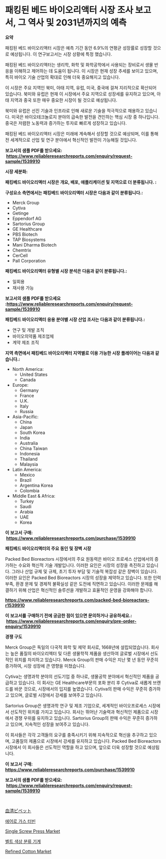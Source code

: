 <p><h1>패킹된 베드 바이오리액터 시장 조사 보고서, 그 역사 및 2031년까지의 예측</h1></p><p><strong>요약</strong></p>
<p><p>패킹된 베드 바이오리액터 시장은 예측 기간 동안 6.9%의 연평균 성장률로 성장할 것으로 예상됩니다. 이 연구보고서는 시장 상황에 특정 했습니다. </p><p>패킹된 베드 바이오리액터는 생리학, 화학 및 화학공학에서 사용되는 장비로서 생물 반응을 이해하고 제어하는 데 도움이 됩니다. 이 시장은 현재 성장 추세를 보이고 있으며, 특히 바이오 기술 산업의 확대로 인해 더욱 중요해지고 있습니다.</p><p>이 시장은 주요 지역인 북미, 아태 지역, 유럽, 미국, 중국에 걸쳐 지리적으로 확산되어 있습니다. 북미와 유럽은 현재 이 시장에서 주요 지역으로 성장세를 유지하고 있으며, 아태 지역과 중국 또한 매우 중요한 시장이 될 것으로 예상됩니다.</p><p>북미와 유럽은 선진 기술과 인프라로 인해 새로운 기술을 적극적으로 채용하고 있습니다. 미국은 바이오테크놀로지 분야의 급속한 발전을 견인하는 핵심 시장 중 하나입니다. 중국은 저렴한 노동력과 증가하는 투자로 빠르게 성장하고 있습니다.</p><p>패킹된 베드 바이오리액터 시장은 미래에 계속해서 성장할 것으로 예상되며, 이를 통해 전 세계적으로 산업 및 연구 분야에서 혁신적인 발전이 가능해질 것입니다.</p></p>
<p><strong>보고서의 샘플 PDF를 받으세요: &nbsp;<a href="https://www.reliableresearchreports.com/enquiry/request-sample/1539910">https://www.reliableresearchreports.com/enquiry/request-sample/1539910</a></strong></p>
<p><strong>시장 세분화:</strong></p>
<p><strong> 패킹베드 바이오리액터 시장은 개요, 배포, 애플리케이션 및 지역으로 더 분류됩니다. :</strong></p>
<p><strong>구성요소 측면에서는 패킹베드 바이오리액터 시장은 다음과 같이 분류됩니다.:</strong></p>
<p><ul><li>Merck Group</li><li>Cytiva</li><li>Getinge</li><li>Eppendorf AG</li><li>Sartorius Group</li><li>GE Healthcare</li><li>PBS Biotech</li><li>TAP Biosystems</li><li>Mani Dharma Biotech</li><li>Chemtrix</li><li>CerCell</li><li>Pall Corporation</li></ul></p>
<p><strong> 패킹베드 바이오리액터 유형별 시장 분석은 다음과 같이 분류됩니다.:</strong></p>
<p><ul><li>일회용</li><li>재사용 가능</li></ul></p>
<p><strong>보고서의 샘플 PDF를 받으세요 :<a href="https://www.reliableresearchreports.com/enquiry/request-sample/1539910">https://www.reliableresearchreports.com/enquiry/request-sample/1539910</a></strong></p>
<p><strong> 패킹베드 바이오리액터 응용 분야별 시장 산업 조사는 다음과 같이 분류됩니다.:</strong></p>
<p><ul><li>연구 및 개발 조직</li><li>바이오의약품 제조업체</li><li>계약 제조 조직</li></ul></p>
<p><strong>지역 측면에서 패킹베드 바이오리액터 지역별로 이용 가능한 시장 플레이어는 다음과 같습니다.:</strong></p>
<p><ul>
    <li>
        North America:
        <ul>
            <li>United States</li>
            <li>Canada</li>
        </ul>
    </li>
    <li>
        Europe:
        <ul>
            <li>Germany</li>
            <li>France</li>
            <li>U.K.</li>
            <li>Italy</li>
            <li>Russia</li>
        </ul>
    </li>
    <li>
        Asia-Pacific:
        <ul>
            <li>China</li>
            <li>Japan</li>
            <li>South Korea</li>
            <li>India</li>
            <li>Australia</li>
            <li>China Taiwan</li>
            <li>Indonesia</li>
            <li>Thailand</li>
            <li>Malaysia</li>
        </ul>
    </li>
    <li>
        Latin America:
        <ul>
            <li>Mexico</li>
            <li>Brazil</li>
            <li>Argentina Korea</li>
            <li>Colombia</li>
        </ul>
    </li>
    <li>
        Middle East & Africa:
        <ul>
            <li>Turkey</li>
            <li>Saudi</li>
            <li>Arabia</li>
            <li>UAE</li>
            <li>Korea</li>
        </ul>
    </li>
    </ul></p>
<p><strong>이 보고서 구매: &nbsp;<a href="https://www.reliableresearchreports.com/purchase/1539910">https://www.reliableresearchreports.com/purchase/1539910</a></strong></p>
<p><strong>패킹베드 바이오리액터의 주요 동인 및 장벽 시장</strong></p>
<p><p>Packed Bed Bioreactors 시장에서의 주요 원동력은 바이오 프로세스 산업에서의 증가하는 수요와 혁신적 기술 개발입니다. 이러한 요인은 시장의 성장을 촉진하고 있습니다. 그러나 산업 규제 및 규제, 초기 투자 부담 및 기술적 복잡성 같은 장벽이 있습니다. 이러한 요인은 Packed Bed Bioreactors 시장의 성장을 제약하고 있습니다. 또한 인력 부족, 환경 문제 및 경제적 불확실성 같은 도전에 직면하고 있습니다. 이러한 문제를 해결하기 위해 산업은 혁신적인 솔루션을 개발하고 효율적인 운영을 강화해야 합니다.</p></p>
<p><strong><a href="https://www.reliableresearchreports.com/packed-bed-bioreactors-r1539910">https://www.reliableresearchreports.com/packed-bed-bioreactors-r1539910</a></strong></p>
<p><strong>이 보고서를 구매하기 전에 궁금한 점이 있으면 문의하거나 공유하세요.: &nbsp;<a href="https://www.reliableresearchreports.com/enquiry/pre-order-enquiry/1539910">https://www.reliableresearchreports.com/enquiry/pre-order-enquiry/1539910</a></strong></p>
<p><strong>경쟁 구도</strong></p>
<p><p>Merck Group은 독일의 다국적 화학 및 제약 회사로, 1668년에 설립되었습니다. 회사는 높은 품질의 바이오리엑터 및 다른 생물학적 제품을 생산하여 글로벌 시장에서 선도적인 위치를 차지하고 있습니다. Merck Group의 판매 수익은 지난 몇 년 동안 꾸준히 증가하여, 시장 성장에 큰 영향을 미쳤습니다.</p><p>Cytiva는 생명과학 분야의 선도기업 중 하나로, 생물공학 분야에서 혁신적인 제품을 공급하고 있습니다. 이 회사는 GE Healthcare부문의 포화 분리 후 Cytiva로 새롭게 브랜드를 바꾼 것으로, 시장에서의 입지를 높였습니다. Cytiva의 판매 수익은 꾸준히 증가하고 있으며, 글로벌 시장에서 강세를 보여주고 있습니다.</p><p>Sartorius Group은 생명과학 연구 및 제조 기업으로, 세계적인 바이오프로세스 시장에서 선도적인 위치를 가지고 있습니다. 회사는 뛰어난 기술력과 혁신적인 제품으로 시장에서 경쟁 우위를 유지하고 있습니다. Sartorius Group의 판매 수익은 꾸준히 증가하고 있으며, 지속적인 성장을 보여주고 있습니다.</p><p>이 회사들은 각각 고객들의 요구를 충족시키기 위해 지속적으로 혁신을 추구하고 있으며, 고품질의 제품으로 시장에서 강세를 유지하고 있습니다. Packed Bed Bioreactors 시장에서 이 회사들은 선도적인 역할을 하고 있으며, 앞으로 더욱 성장할 것으로 예상됩니다.</p></p>
<p><strong>이 보고서 구매: &nbsp; <a href="https://www.reliableresearchreports.com/purchase/1539910">https://www.reliableresearchreports.com/purchase/1539910</a></strong></p>
<p><strong>보고서의 샘플 PDF를 받으세요: &nbsp;<a href="https://www.reliableresearchreports.com/enquiry/request-sample/1539910">https://www.reliableresearchreports.com/enquiry/request-sample/1539910</a></strong><strong></strong></p>
<p>&nbsp;</p>
<p><p><a href="https://github.com/dzy793153605/Market-Research-Report-List-1/blob/main/431845428917.md">血清ピペット</a></p><p><a href="https://github.com/vseigx30c9a1j/Market-Research-Report-List-1/blob/main/429737026565.md">에어로 가스 터빈</a></p><p><a href="https://github.com/jj19131/Market-Research-Report-List-2/blob/main/single-screw-press-market.md">Single Screw Press Market</a></p><p><a href="https://github.com/plelbej847484502/Market-Research-Report-List-1/blob/main/152000426564.md">벨트 색상 분류 기계</a></p><p><a href="https://issuu.com/reportprime-2/docs/refined-cotton-market-size-2030.pptx">Refined Cotton Market</a></p></p>